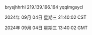 brysjhhrhl 219.139.196.164 yqqlmgsycl

2024年 09月 04日 星期三 21:40:02 CST

2024年 09月 04日 星期三 13:40:02 GMT
